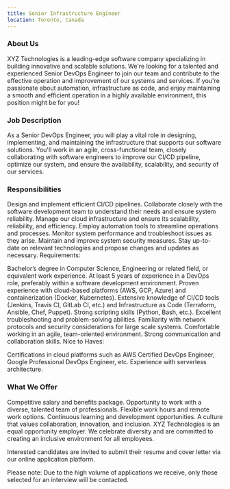 ```yaml
---
title: Senior Infrastructure Engineer
location: Toronto, Canada
---
```


### About Us

XYZ Technologies is a leading-edge software company specializing in building innovative and scalable solutions. We're looking for a talented and experienced Senior DevOps Engineer to join our team and contribute to the effective operation and improvement of our systems and services. If you're passionate about automation, infrastructure as code, and enjoy maintaining a smooth and efficient operation in a highly available environment, this position might be for you!

### Job Description

As a Senior DevOps Engineer, you will play a vital role in designing, implementing, and maintaining the infrastructure that supports our software solutions. You'll work in an agile, cross-functional team, closely collaborating with software engineers to improve our CI/CD pipeline, optimize our system, and ensure the availability, scalability, and security of our services.

### Responsibilities

Design and implement efficient CI/CD pipelines.
Collaborate closely with the software development team to understand their needs and ensure system reliability.
Manage our cloud infrastructure and ensure its scalability, reliability, and efficiency.
Employ automation tools to streamline operations and processes.
Monitor system performance and troubleshoot issues as they arise.
Maintain and improve system security measures.
Stay up-to-date on relevant technologies and propose changes and updates as necessary.
Requirements:

Bachelor’s degree in Computer Science, Engineering or related field, or equivalent work experience.
At least 5 years of experience in a DevOps role, preferably within a software development environment.
Proven experience with cloud-based platforms (AWS, GCP, Azure) and containerization (Docker, Kubernetes).
Extensive knowledge of CI/CD tools (Jenkins, Travis CI, GitLab CI, etc.) and Infrastructure as Code (Terraform, Ansible, Chef, Puppet).
Strong scripting skills (Python, Bash, etc.).
Excellent troubleshooting and problem-solving abilities.
Familiarity with network protocols and security considerations for large scale systems.
Comfortable working in an agile, team-oriented environment.
Strong communication and collaboration skills.
Nice to Haves:

Certifications in cloud platforms such as AWS Certified DevOps Engineer, Google Professional DevOps Engineer, etc.
Experience with serverless architecture.

### What We Offer

Competitive salary and benefits package.
Opportunity to work with a diverse, talented team of professionals.
Flexible work hours and remote work options.
Continuous learning and development opportunities.
A culture that values collaboration, innovation, and inclusion.
XYZ Technologies is an equal opportunity employer. We celebrate diversity and are committed to creating an inclusive environment for all employees.

Interested candidates are invited to submit their resume and cover letter via our online application platform.

Please note: Due to the high volume of applications we receive, only those selected for an interview will be contacted.
